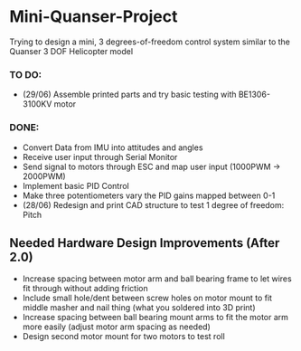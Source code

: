 # Mini-Quanser-Project
Trying to design a mini, 3 degrees-of-freedom control system similar to the Quanser 3 DOF Helicopter model

### TO DO:
- (29/06) Assemble printed parts and try basic testing with BE1306-3100KV motor

### DONE:
- Convert Data from IMU into attitudes and angles
- Receive user input through Serial Monitor
- Send signal to motors through ESC and map user input (1000PWM -> 2000PWM)
- Implement basic PID Control
- Make three potentiometers vary the PID gains mapped between 0-1
- (28/06) Redesign and print CAD structure to test 1 degree of freedom: Pitch

## Needed Hardware Design Improvements (After 2.0)
- Increase spacing between motor arm and ball bearing frame to let wires fit through without adding friction
- Include small hole/dent between screw holes on motor mount to fit middle masher and nail thing (what you soldered into 3D print)
- Increase spacing between ball bearing mount arms to fit the motor arm more easily (adjust motor arm spacing as needed)
- Design second motor mount for two motors to test roll
